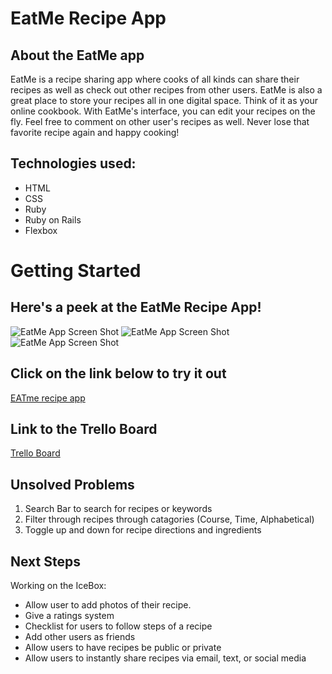 # EatMe Recipe App

## About the EatMe app
EatMe is a recipe sharing app where cooks of all kinds can share their recipes as well as check out other recipes from other users. EatMe is also a great place to store your recipes all in one digital space. Think of it as your online cookbook. With EatMe's interface, you can edit your recipes on the fly. Feel free to comment on other user's recipes as well. Never lose that favorite recipe again and happy cooking!



## Technologies used:
* HTML
* CSS
* Ruby
* Ruby on Rails
* Flexbox

# Getting Started

## Here's a peek at the EatMe Recipe App!
![EatMe App Screen Shot](https://i.imgur.com/trJt2cX.png)
![EatMe App Screen Shot](https://i.imgur.com/X1HXs1R.png)
![EatMe App Screen Shot](https://i.imgur.com/Z03jXxO.png)

## Click on the link below to try it out

[EATme recipe app](https://eat-me-recipes.herokuapp.com/)

## Link to the Trello Board
[Trello Board](https://trello.com/b/sPGEzUe4/eat-me-project-2-wdi)

## Unsolved Problems
1. Search Bar to search for recipes or keywords
1. Filter through recipes through catagories (Course, Time, Alphabetical)
1. Toggle up and down for recipe directions and ingredients


## Next Steps
Working on the IceBox:
* Allow user to add photos of their recipe.
* Give a ratings system
* Checklist for users to follow steps of a recipe
* Add other users as friends
* Allow users to have recipes be public or private
* Allow users to instantly share recipes via email, text, or social media





